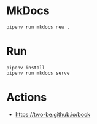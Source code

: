 # MkDocs

```
pipenv run mkdocs new .
```

# Run

```
pipenv install
pipenv run mkdocs serve
```

# Actions

- https://two-be.github.io/book